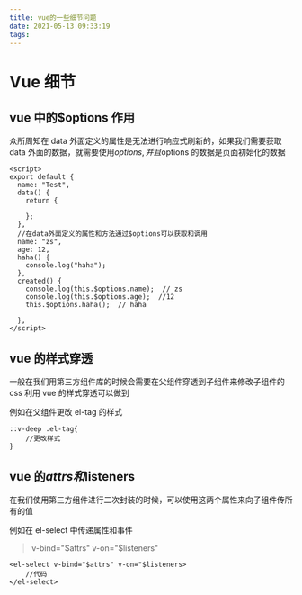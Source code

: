 ```yaml
---
title: vue的一些细节问题
date: 2021-05-13 09:33:19
tags:
---
```


# Vue 细节

## vue 中的$options 作用

众所周知在 data 外面定义的属性是无法进行响应式刷新的，如果我们需要获取 data 外面的数据，就需要使用$options,并且$options 的数据是页面初始化的数据

```
<script>
export default {
  name: "Test",
  data() {
    return {

    };
  },
  //在data外面定义的属性和方法通过$options可以获取和调用
  name: "zs",
  age: 12,
  haha() {
    console.log("haha");
  },
  created() {
    console.log(this.$options.name);  // zs
    console.log(this.$options.age);  //12
    this.$options.haha();  // haha

  },
</script>
```

## vue 的样式穿透

一般在我们用第三方组件库的时候会需要在父组件穿透到子组件来修改子组件的 css
利用 vue 的样式穿透可以做到

例如在父组件更改 el-tag 的样式

```
::v-deep .el-tag{
    //更改样式
}
```

## vue 的$attrs和$listeners

在我们使用第三方组件进行二次封装的时候，可以使用这两个属性来向子组件传所有的值

例如在 el-select 中传递属性和事件

> v-bind="$attrs"
> v-on="$listeners"

```
<el-select v-bind="$attrs" v-on="$listeners>
    //代码
</el-select>
```
